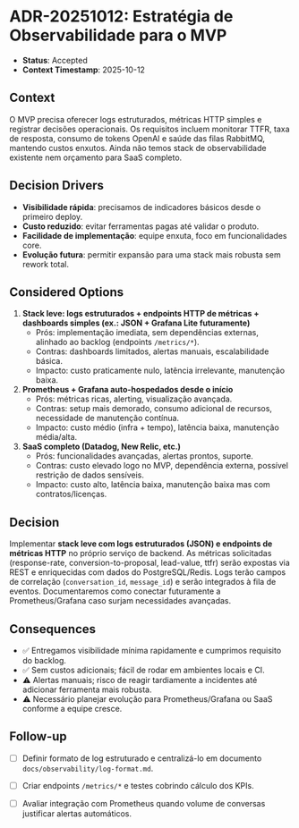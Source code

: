 # ADR-20251012: Estratégia de Observabilidade para o MVP

- **Status**: Accepted
- **Context Timestamp**: 2025-10-12

## Context
O MVP precisa oferecer logs estruturados, métricas HTTP simples e registrar decisões operacionais. Os requisitos incluem monitorar TTFR, taxa de resposta, consumo de tokens OpenAI e saúde das filas RabbitMQ, mantendo custos enxutos. Ainda não temos stack de observabilidade existente nem orçamento para SaaS completo.

## Decision Drivers
- **Visibilidade rápida**: precisamos de indicadores básicos desde o primeiro deploy.
- **Custo reduzido**: evitar ferramentas pagas até validar o produto.
- **Facilidade de implementação**: equipe enxuta, foco em funcionalidades core.
- **Evolução futura**: permitir expansão para uma stack mais robusta sem rework total.

## Considered Options
1. **Stack leve: logs estruturados + endpoints HTTP de métricas + dashboards simples (ex.: JSON + Grafana Lite futuramente)**  
   - Prós: implementação imediata, sem dependências externas, alinhado ao backlog (endpoints `/metrics/*`).  
   - Contras: dashboards limitados, alertas manuais, escalabilidade básica.  
   - Impacto: custo praticamente nulo, latência irrelevante, manutenção baixa.
2. **Prometheus + Grafana auto-hospedados desde o início**  
   - Prós: métricas ricas, alerting, visualização avançada.  
   - Contras: setup mais demorado, consumo adicional de recursos, necessidade de manutenção contínua.  
   - Impacto: custo médio (infra + tempo), latência baixa, manutenção média/alta.
3. **SaaS completo (Datadog, New Relic, etc.)**  
   - Prós: funcionalidades avançadas, alertas prontos, suporte.  
   - Contras: custo elevado logo no MVP, dependência externa, possível restrição de dados sensíveis.  
   - Impacto: custo alto, latência baixa, manutenção baixa mas com contratos/licenças.

## Decision
Implementar **stack leve com logs estruturados (JSON) e endpoints de métricas HTTP** no próprio serviço de backend. As métricas solicitadas (response-rate, conversion-to-proposal, lead-value, ttfr) serão expostas via REST e enriquecidas com dados do PostgreSQL/Redis. Logs terão campos de correlação (`conversation_id`, `message_id`) e serão integrados à fila de eventos. Documentaremos como conectar futuramente a Prometheus/Grafana caso surjam necessidades avançadas.

## Consequences
- ✅ Entregamos visibilidade mínima rapidamente e cumprimos requisito do backlog.  
- ✅ Sem custos adicionais; fácil de rodar em ambientes locais e CI.  
- ⚠️ Alertas manuais; risco de reagir tardiamente a incidentes até adicionar ferramenta mais robusta.  
- ⚠️ Necessário planejar evolução para Prometheus/Grafana ou SaaS conforme a equipe cresce.

## Follow-up
- [ ] Definir formato de log estruturado e centralizá-lo em documento `docs/observability/log-format.md`.  
- [ ] Criar endpoints `/metrics/*` e testes cobrindo cálculo dos KPIs.  
- [ ] Avaliar integração com Prometheus quando volume de conversas justificar alertas automáticos.

